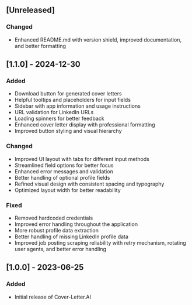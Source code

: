 ## [Unreleased]
### Changed
- Enhanced README.md with version shield, improved documentation, and better formatting

## [1.1.0] - 2024-12-30
### Added
- Download button for generated cover letters
- Helpful tooltips and placeholders for input fields
- Sidebar with app information and usage instructions
- URL validation for LinkedIn URLs
- Loading spinners for better feedback
- Enhanced cover letter display with professional formatting
- Improved button styling and visual hierarchy

### Changed
- Improved UI layout with tabs for different input methods
- Streamlined field options for better focus
- Enhanced error messages and validation
- Better handling of optional profile fields
- Refined visual design with consistent spacing and typography
- Optimized layout width for better readability

### Fixed
- Removed hardcoded credentials
- Improved error handling throughout the application
- More robust profile data extraction
- Better handling of missing LinkedIn profile data
- Improved job posting scraping reliability with retry mechanism, rotating user agents, and better error handling

## [1.0.0] - 2023-06-25
### Added
- Initial release of Cover-Letter.AI
